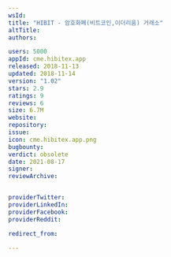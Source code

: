 ```yaml
---
wsId: 
title: "HIBIT - 암호화폐(비트코인,이더리움) 거래소"
altTitle: 
authors:

users: 5000
appId: cme.hibitex.app
released: 2018-11-13
updated: 2018-11-14
version: "1.02"
stars: 2.9
ratings: 9
reviews: 6
size: 6.7M
website: 
repository: 
issue: 
icon: cme.hibitex.app.png
bugbounty: 
verdict: obsolete
date: 2021-08-17
signer: 
reviewArchive:


providerTwitter: 
providerLinkedIn: 
providerFacebook: 
providerReddit: 

redirect_from:

---
```



